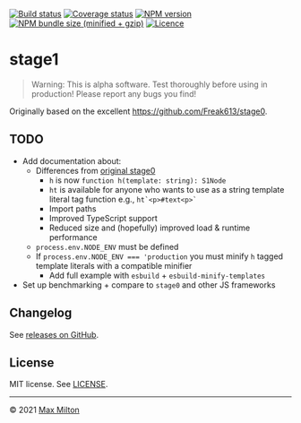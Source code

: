 [![Build status](https://img.shields.io/github/workflow/status/maxmilton/stage1/ci)](https://github.com/maxmilton/stage1/actions)
[![Coverage status](https://img.shields.io/codeclimate/coverage/maxmilton/stage1)](https://codeclimate.com/github/maxmilton/stage1)
[![NPM version](https://img.shields.io/npm/v/stage1.svg)](https://www.npmjs.com/package/stage1)
[![NPM bundle size (minified + gzip)](https://img.shields.io/bundlephobia/minzip/stage1.svg)](https://bundlephobia.com/result?p=stage1)
[![Licence](https://img.shields.io/github/license/maxmilton/stage1.svg)](https://github.com/maxmilton/stage1/blob/master/LICENSE)

# stage1

> Warning: This is alpha software. Test thoroughly before using in production! Please report any bugs you find!

Originally based on the excellent <https://github.com/Freak613/stage0>.

## TODO

- Add documentation about:
  - Differences from [original stage0](https://github.com/Freak613/stage0)
    - `h` is now `function h(template: string): S1Node`
    - `ht` is available for anyone who wants to use as a string template literal tag function e.g., `` ht`<p>#text<p>` ``
    - Import paths
    - Improved TypeScript support
    - Reduced size and (hopefully) improved load & runtime performance
  - `process.env.NODE_ENV` must be defined
  - If `process.env.NODE_ENV === 'production` you must minify `h` tagged template literals with a compatible minifier
    - Add full example with `esbuild` + `esbuild-minify-templates`
- Set up benchmarking + compare to `stage0` and other JS frameworks

## Changelog

See [releases on GitHub](https://github.com/maxmilton/stage1/releases).

## License

MIT license. See [LICENSE](https://github.com/maxmilton/stage1/blob/master/LICENSE).

---

© 2021 [Max Milton](https://maxmilton.com)
